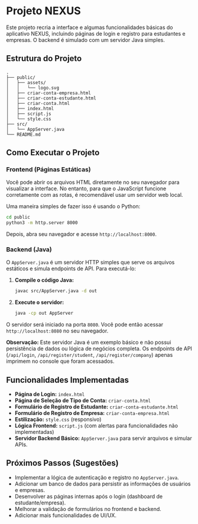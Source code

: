 # Projeto NEXUS

Este projeto recria a interface e algumas funcionalidades básicas do aplicativo NEXUS, incluindo páginas de login e registro para estudantes e empresas. O backend é simulado com um servidor Java simples.

## Estrutura do Projeto

```
. 
├── public/
│   ├── assets/
│   │   └── logo.svg
│   ├── criar-conta-empresa.html
│   ├── criar-conta-estudante.html
│   ├── criar-conta.html
│   ├── index.html
│   ├── script.js
│   └── style.css
├── src/
│   └── AppServer.java
└── README.md
```

## Como Executar o Projeto

### Frontend (Páginas Estáticas)

Você pode abrir os arquivos HTML diretamente no seu navegador para visualizar a interface. No entanto, para que o JavaScript funcione corretamente com as rotas, é recomendável usar um servidor web local.

Uma maneira simples de fazer isso é usando o Python:

```bash
cd public
python3 -m http.server 8000
```

Depois, abra seu navegador e acesse `http://localhost:8000`.

### Backend (Java)

O `AppServer.java` é um servidor HTTP simples que serve os arquivos estáticos e simula endpoints de API. Para executá-lo:

1.  **Compile o código Java:**

    ```bash
    javac src/AppServer.java -d out
    ```

2.  **Execute o servidor:**

    ```bash
    java -cp out AppServer
    ```

O servidor será iniciado na porta `8080`. Você pode então acessar `http://localhost:8080` no seu navegador.

**Observação:** Este servidor Java é um exemplo básico e não possui persistência de dados ou lógica de negócios completa. Os endpoints de API (`/api/login`, `/api/register/student`, `/api/register/company`) apenas imprimem no console que foram acessados.

## Funcionalidades Implementadas

*   **Página de Login:** `index.html`
*   **Página de Seleção de Tipo de Conta:** `criar-conta.html`
*   **Formulário de Registro de Estudante:** `criar-conta-estudante.html`
*   **Formulário de Registro de Empresa:** `criar-conta-empresa.html`
*   **Estilização:** `style.css` (responsivo)
*   **Lógica Frontend:** `script.js` (com alertas para funcionalidades não implementadas)
*   **Servidor Backend Básico:** `AppServer.java` para servir arquivos e simular APIs.

## Próximos Passos (Sugestões)

*   Implementar a lógica de autenticação e registro no `AppServer.java`.
*   Adicionar um banco de dados para persistir as informações de usuários e empresas.
*   Desenvolver as páginas internas após o login (dashboard de estudante/empresa).
*   Melhorar a validação de formulários no frontend e backend.
*   Adicionar mais funcionalidades de UI/UX.
